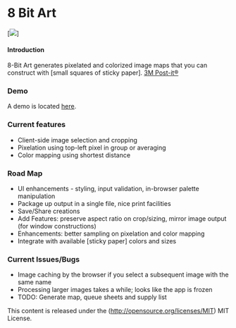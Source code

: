 8 Bit Art
=========
[<img src="https://8-bit-art.s3-us-west-2.amazonaws.com/img/8bit_examples.jpg">]

#### Introduction ####
8-Bit Art generates pixelated and colorized image maps that you can construct with [small squares of sticky paper].
[3M Post-it&reg;](http://www.post-it.com/)


### Demo ###

A demo is located [here](https://8-bit-art.s3-us-west-2.amazonaws.com/index.html).


### Current features ###

* Client-side image selection and cropping
* Pixelation using top-left pixel in group or averaging
* Color mapping using shortest distance


### Road Map ###

* UI enhancements - styling, input validation, in-browser palette manipulation
* Package up output in a single file, nice print facilities
* Save/Share creations
* Add Features: preserve aspect ratio on crop/sizing, mirror image output (for window constructions)
* Enhancements: better sampling on pixelation and color mapping
* Integrate with available [sticky paper] colors and sizes


### Current Issues/Bugs ###

* Image caching by the browser if you select a subsequent image with the same name 
* Processing larger images takes a while; looks like the app is frozen
* TODO: Generate map, queue sheets and supply list


This content is released under the (http://opensource.org/licenses/MIT) MIT License.
